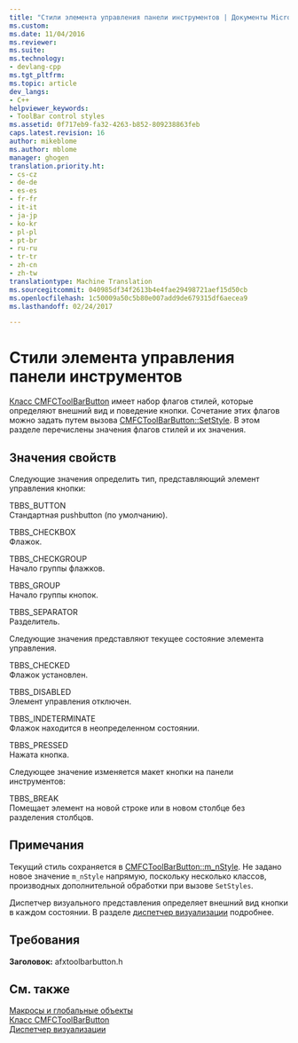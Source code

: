 ```yaml
---
title: "Стили элемента управления панели инструментов | Документы Microsoft"
ms.custom: 
ms.date: 11/04/2016
ms.reviewer: 
ms.suite: 
ms.technology:
- devlang-cpp
ms.tgt_pltfrm: 
ms.topic: article
dev_langs:
- C++
helpviewer_keywords:
- ToolBar control styles
ms.assetid: 0f717eb9-fa32-4263-b852-809238863feb
caps.latest.revision: 16
author: mikeblome
ms.author: mblome
manager: ghogen
translation.priority.ht:
- cs-cz
- de-de
- es-es
- fr-fr
- it-it
- ja-jp
- ko-kr
- pl-pl
- pt-br
- ru-ru
- tr-tr
- zh-cn
- zh-tw
translationtype: Machine Translation
ms.sourcegitcommit: 040985df34f2613b4e4fae29498721aef15d50cb
ms.openlocfilehash: 1c50009a50c5b80e007add9de679315df6aecea9
ms.lasthandoff: 02/24/2017

---
```

# <a name="toolbar-control-styles"></a>Стили элемента управления панели инструментов
[Класс CMFCToolBarButton](../../mfc/reference/cmfctoolbarbutton-class.md) имеет набор флагов стилей, которые определяют внешний вид и поведение кнопки. Сочетание этих флагов можно задать путем вызова [CMFCToolBarButton::SetStyle](../../mfc/reference/cmfctoolbarbutton-class.md#setstyle). В этом разделе перечислены значения флагов стилей и их значения.  
  
## <a name="property-values"></a>Значения свойств  
 Следующие значения определить тип, представляющий элемент управления кнопки:  
  
 TBBS_BUTTON  
 Стандартная pushbutton (по умолчанию).  
  
 TBBS_CHECKBOX  
 Флажок.  
  
 TBBS_CHECKGROUP  
 Начало группы флажков.  
  
 TBBS_GROUP  
 Начало группы кнопок.  
  
 TBBS_SEPARATOR  
 Разделитель.  
  
 Следующие значения представляют текущее состояние элемента управления.  
  
 TBBS_CHECKED  
 Флажок установлен.  
  
 TBBS_DISABLED  
 Элемент управления отключен.  
  
 TBBS_INDETERMINATE  
 Флажок находится в неопределенном состоянии.  
  
 TBBS_PRESSED  
 Нажата кнопка.  
  
 Следующее значение изменяется макет кнопки на панели инструментов:  
  
 TBBS_BREAK  
 Помещает элемент на новой строке или в новом столбце без разделения столбцов.  
  
## <a name="remarks"></a>Примечания  
 Текущий стиль сохраняется в [CMFCToolBarButton::m_nStyle](../../mfc/reference/cmfctoolbarbutton-class.md#m_nstyle). Не задано новое значение `m_nStyle` напрямую, поскольку несколько классов, производных дополнительной обработки при вызове `SetStyles`.  
  
 Диспетчер визуального представления определяет внешний вид кнопки в каждом состоянии. В разделе [диспетчер визуализации](../../mfc/visualization-manager.md) подробнее.  
  
## <a name="requirements"></a>Требования  
 **Заголовок:** afxtoolbarbutton.h  
  
## <a name="see-also"></a>См. также  
 [Макросы и глобальные объекты](../../mfc/reference/mfc-macros-and-globals.md)   
 [Класс CMFCToolBarButton](../../mfc/reference/cmfctoolbarbutton-class.md)   
 [Диспетчер визуализации](../../mfc/visualization-manager.md)



